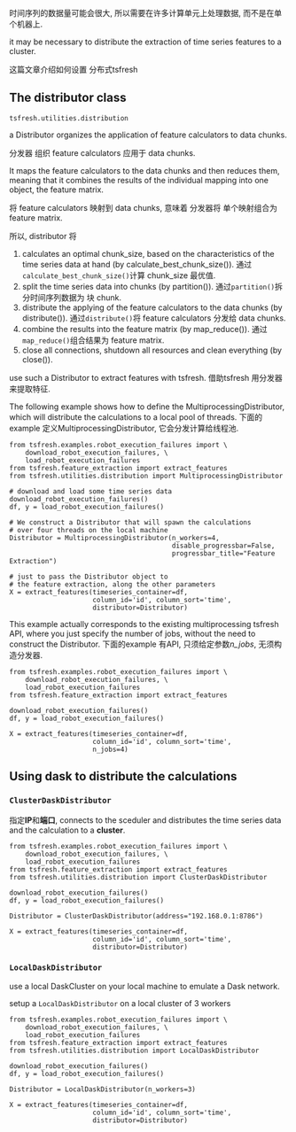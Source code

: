 时间序列的数据量可能会很大, 所以需要在许多计算单元上处理数据, 而不是在单个机器上.

it may be necessary to distribute the extraction of time series features to a cluster. 

这篇文章介绍如何设置 分布式tsfresh

## The distributor class
`tsfresh.utilities.distribution`

a Distributor organizes the application of feature calculators to data chunks. 

分发器 组织 feature calculators 应用于 data chunks.

It maps the feature calculators to the data chunks and then reduces them, 
meaning that it combines the results of the individual mapping into one object, the feature matrix.

将 feature calculators 映射到 data chunks,
意味着 分发器将 单个映射组合为 feature matrix.

所以, distributor 将
1. calculates an optimal chunk_size, based on the characteristics of the time series data at hand (by calculate_best_chunk_size()). 通过 `calculate_best_chunk_size()`计算 chunk_size 最优值.
2. split the time series data into chunks (by partition()). 通过`partition()`拆分时间序列数据为 块 chunk.
3. distribute the applying of the feature calculators to the data chunks (by distribute()). 通过`distribute()`将 feature calculators 分发给 data chunks.
4. combine the results into the feature matrix (by map_reduce()). 通过`map_reduce()`组合结果为 feature matrix.
5. close all connections, shutdown all resources and clean everything (by close()).

use such a Distributor to extract features with tsfresh. 借助tsfresh 用分发器 来提取特征.

The following example shows how to define the MultiprocessingDistributor, which will distribute the calculations to a local pool of threads.
下面的example 定义MultiprocessingDistributor, 它会分发计算给线程池.
```python3
from tsfresh.examples.robot_execution_failures import \
    download_robot_execution_failures, \
    load_robot_execution_failures
from tsfresh.feature_extraction import extract_features
from tsfresh.utilities.distribution import MultiprocessingDistributor

# download and load some time series data
download_robot_execution_failures()
df, y = load_robot_execution_failures()

# We construct a Distributor that will spawn the calculations
# over four threads on the local machine
Distributor = MultiprocessingDistributor(n_workers=4,
                                         disable_progressbar=False,
                                         progressbar_title="Feature Extraction")

# just to pass the Distributor object to
# the feature extraction, along the other parameters
X = extract_features(timeseries_container=df,
                     column_id='id', column_sort='time',
                     distributor=Distributor)
```
This example actually corresponds to the existing multiprocessing tsfresh API, where you just specify the number of jobs, without the need to construct the Distributor.
下面的example 有API, 只须给定参数*n_jobs*, 无须构造分发器.
```python3
from tsfresh.examples.robot_execution_failures import \
    download_robot_execution_failures, \
    load_robot_execution_failures
from tsfresh.feature_extraction import extract_features

download_robot_execution_failures()
df, y = load_robot_execution_failures()

X = extract_features(timeseries_container=df,
                     column_id='id', column_sort='time',
                     n_jobs=4)
```
## Using dask to distribute the calculations
### `ClusterDaskDistributor`
指定**IP**和**端口**, connects to the sceduler and distributes the time series data and the calculation to a **cluster**.
```python3
from tsfresh.examples.robot_execution_failures import \
    download_robot_execution_failures, \
    load_robot_execution_failures
from tsfresh.feature_extraction import extract_features
from tsfresh.utilities.distribution import ClusterDaskDistributor

download_robot_execution_failures()
df, y = load_robot_execution_failures()

Distributor = ClusterDaskDistributor(address="192.168.0.1:8786")

X = extract_features(timeseries_container=df,
                     column_id='id', column_sort='time',
                     distributor=Distributor)
```
### `LocalDaskDistributor`
use a local DaskCluster on your local machine to emulate a Dask network.

setup a `LocalDaskDistributor` on a local cluster of 3 workers
```python3
from tsfresh.examples.robot_execution_failures import \
    download_robot_execution_failures, \
    load_robot_execution_failures
from tsfresh.feature_extraction import extract_features
from tsfresh.utilities.distribution import LocalDaskDistributor

download_robot_execution_failures()
df, y = load_robot_execution_failures()

Distributor = LocalDaskDistributor(n_workers=3)

X = extract_features(timeseries_container=df,
                     column_id='id', column_sort='time',
                     distributor=Distributor)
```
